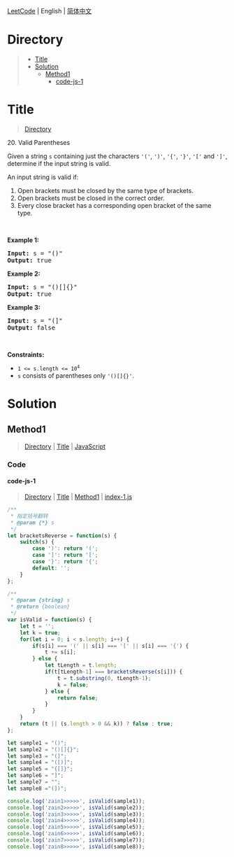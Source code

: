 [LeetCode](../README.md) | English | [简体中文](./README.CN.md)

# Directory

>- [Title](#Title)
>- [Solution](#Solution)
>    - [Method1](#Method1)
>        - [code-js-1](#code-js-1)

# Title

>[Directory](#Directory)

20.&nbsp;Valid Parentheses

<p>Given a string <code>s</code> containing just the characters <code>&#39;(&#39;</code>, <code>&#39;)&#39;</code>, <code>&#39;{&#39;</code>, <code>&#39;}&#39;</code>, <code>&#39;[&#39;</code> and <code>&#39;]&#39;</code>, determine if the input string is valid.</p>

<p>An input string is valid if:</p>

<ol>
	<li>Open brackets must be closed by the same type of brackets.</li>
	<li>Open brackets must be closed in the correct order.</li>
	<li>Every close bracket has a corresponding open bracket of the same type.</li>
</ol>

<p>&nbsp;</p>
<p><strong class="example">Example 1:</strong></p>

<pre>
<strong>Input:</strong> s = &quot;()&quot;
<strong>Output:</strong> true
</pre>

<p><strong class="example">Example 2:</strong></p>

<pre>
<strong>Input:</strong> s = &quot;()[]{}&quot;
<strong>Output:</strong> true
</pre>

<p><strong class="example">Example 3:</strong></p>

<pre>
<strong>Input:</strong> s = &quot;(]&quot;
<strong>Output:</strong> false
</pre>

<p>&nbsp;</p>
<p><strong>Constraints:</strong></p>

<ul>
	<li><code>1 &lt;= s.length &lt;= 10<sup>4</sup></code></li>
	<li><code>s</code> consists of parentheses only <code>&#39;()[]{}&#39;</code>.</li>
</ul>


# Solution

## Method1

>[Directory](#Directory) | [Title](#Title) | [JavaScript](#code-js-1)

### Code

#### code-js-1

>[Directory](#Directory) | [Title](#Title) | [Method1](#Method1) | [index-1.js](./index-1.js "index-1.js")

```JavaScript
/**
 * 指定括号翻转
 * @param {*} s 
 */
let bracketsReverse = function(s) {
    switch(s) {
        case ')': return '(';
        case ']': return '[';
        case '}': return '{';
        default: '';
    }
};

/**
 * @param {string} s
 * @return {boolean}
 */
var isValid = function(s) {
    let t = '';
    let k = true;
    for(let i = 0; i < s.length; i++) {
        if(s[i] === '(' || s[i] === '[' || s[i] === '{') {
            t += s[i];
        } else {
            let tLength = t.length;
            if(t[tLength-1] === bracketsReverse(s[i])) {
                t = t.substring(0, tLength-1);
                k = false;
            } else {
                return false;
            }
        }
    }
    return (t || (s.length > 0 && k)) ? false : true;
};

let sample1 = "()";
let sample2 = "()[]{}";
let sample3 = "(]";
let sample4 = "([)]";
let sample5 = "{[]}";
let sample6 = "]";
let sample7 = "";
let sample8 ="(])";

console.log('zain1>>>>>', isValid(sample1));
console.log('zain2>>>>>', isValid(sample2));
console.log('zain3>>>>>', isValid(sample3));
console.log('zain4>>>>>', isValid(sample4));
console.log('zain5>>>>>', isValid(sample5));
console.log('zain6>>>>>', isValid(sample6));
console.log('zain7>>>>>', isValid(sample7));
console.log('zain8>>>>>', isValid(sample8));

```

